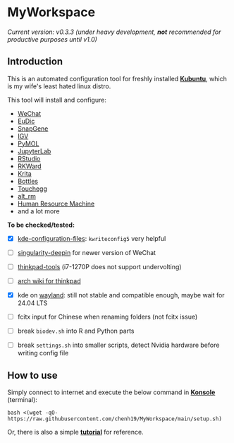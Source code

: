 # MyWorkspace
*Current version: v0.3.3 (under heavy development, **not** recommended for productive purposes until v1.0)*  

## Introduction
This is an automated configuration tool for freshly installed [**Kubuntu**](https://kubuntu.org/), which is my wife's least hated linux distro.  
  
This tool will install and configure:
- [WeChat](https://www.wechat.com/)
- [EuDic](https://www.eudic.net/)
- [SnapGene](https://www.snapgene.com/)
- [IGV](https://software.broadinstitute.org/software/igv/)
- [PyMOL](https://pymol.org/)
- [JupyterLab](https://github.com/jupyterlab/jupyterlab-desktop)
- [RStudio](https://www.rstudio.com/)
- [RKWard](https://rkward.kde.org/)
- [Krita](https://krita.org/)
- [Bottles](https://usebottles.com/)
- [Touchegg](https://github.com/JoseExposito/touchegg)
- [alt_rm](https://github.com/chenh19/alt_rm)
- [Human Resource Machine](https://tomorrowcorporation.com/humanresourcemachine)
- and a lot more

**To be checked/tested:**  

- [x] [kde-configuration-files](https://github.com/shalva97/kde-configuration-files): ```kwriteconfig5``` very helpful
- [ ] [singularity-deepin](https://github.com/brighill/singularity-deepin) for newer version of WeChat
- [ ] [thinkpad-tools](https://github.com/devksingh4/thinkpad-tools) (i7-1270P does not support undervolting)
- [ ] [arch wiki for thinkpad](https://wiki.archlinux.org/index.php?search=Lenovo+ThinkPad+X1&title=Special%3ASearch&fulltext=Search)
- [x] kde on [wayland](https://wayland.freedesktop.org/): still not stable and compatible enough, maybe wait for 24.04 LTS
- [ ] fcitx input for Chinese when renaming folders (not fcitx issue)
- [ ] break ```biodev.sh``` into R and Python parts
- [ ] break ```settings.sh``` into smaller scripts, detect Nvidia hardware before writing config file


## How to use
Simply connect to internet and execute the below command in [**Konsole**](https://konsole.kde.org/) (terminal): 
```
bash <(wget -qO- https://raw.githubusercontent.com/chenh19/MyWorkspace/main/setup.sh)
```
Or, there is also a simple [**tutorial**](https://chenh19.github.io/MyWorkspace/) for reference.

